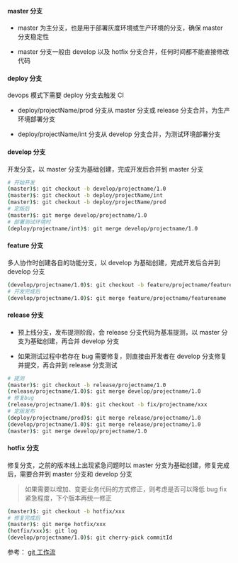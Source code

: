 #### master 分支

- master 为主分支，也是用于部署灰度环境或生产环境的分支，确保 master 分支稳定性

- master 分支一般由 develop 以及 hotfix 分支合并，任何时间都不能直接修改代码

#### deploy 分支

devops 模式下需要 deploy 分支去触发 CI

- deploy/projectName/prod 分支从 master 分支或 release 分支合并，为生产环境部署分支

- deploy/projectName/int 分支从 develop 分支合并，为测试环境部署分支

#### develop 分支

开发分支，以 master 分支为基础创建，完成开发后合并到 master 分支

```bash
# 开始开发
(master)$: git checkout -b develop/projectname/1.0
(master)$: git checkout -b deploy/projectName/int
(master)$: git checkout -b deploy/projectName/prod
# 定版后
(master)$: git merge develop/projectname/1.0
# 部署测试环境时
(deploy/projectname/int)$: git merge develop/projectname/1.0
```

#### feature 分支

多人协作时创建各自的功能分支，以 develop 为基础创建，完成开发后合并到 develop 分支

```bash
(develop/projectname/1.0)$: git checkout -b feature/projectname/featurename
# 开发完成后
(develop/projectname/1.0)$: git merge feature/projectname/featurename
```

#### release 分支

- 预上线分支，发布提测阶段，会 release 分支代码为基准提测，以 master 分支为基础创建，再合并 develop 分支

- 如果测试过程中若存在 bug 需要修复，则直接由开发者在 develop 分支修复并提交，再合并到 release 分支测试

```bash
# 提测
(master)$: git checkout -b release/projectname/1.0
(release/projectname/1.0)$: git merge develop/projectname/1.0
# 修复bug
(release/projectname/1.0)$: git checkout -b fix/projectname/xxx
# 定版发布
(deploy/projectname/prod)$: git merge release/projectname/1.0
(develop/projectname/1.0)$: git merge release/projectname/1.0
(master)$: git merge develop/projectname/1.0
```

#### hotfix 分支

修复分支，之前的版本线上出现紧急问题时以 master 分支为基础创建，修复完成后，需要合并到 master 分支和 develop 分支

> 如果需要以增加、变更业务代码的方式修正，则考虑是否可以降低 bug fix 紧急程度，下个版本再统一修正

```bash
(master)$: git checkout -b hotfix/xxx
# 修复完成后
(master)$: git merge hotfix/xxx
(hotfix/xxx)$: git log
(develop/projectname/1.0)$: git cherry-pick commitId
```

参考：
[git 工作流](http://www.ruanyifeng.com/blog/2015/12/git-workflow.html)
